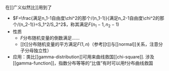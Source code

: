 在[[广义似然比]]用到了
- $F=\frac{满足n_1-1自由度\chi^2的那个/(n_1-1)}{满足n_2-1自由度\chi^2的那个/(n_2-1)}=S_1^2/S_2^2$，称其满足$F(n_1-1,n_2-1)$
- 性质
  - $F$分布随机变量的倒数满足……
  - [[t]]分布随机变量的平方满足$F(1,n)$（参考[[t]]与[[normal]]关系，注意分子分母独立性）
- 应用：类比[[gamma-distribution]]可用来曲线救国[[chi-square]]. 涉及[[gamma-function]]，指数分布等等的“比值”有时可以用f分布曲线救国